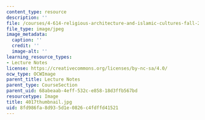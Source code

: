```yaml
---
content_type: resource
description: ''
file: /courses/4-614-religious-architecture-and-islamic-cultures-fall-2002/8fd986fa8d935d1e0826c4fdffd41521_4017thumbnail.jpg
file_type: image/jpeg
image_metadata:
  caption: ''
  credit: ''
  image-alt: ''
learning_resource_types:
- Lecture Notes
license: https://creativecommons.org/licenses/by-nc-sa/4.0/
ocw_type: OCWImage
parent_title: Lecture Notes
parent_type: CourseSection
parent_uid: 68abeaab-4eff-532c-e858-18d3ffb567bd
resourcetype: Image
title: 4017thumbnail.jpg
uid: 8fd986fa-8d93-5d1e-0826-c4fdffd41521
---
```

